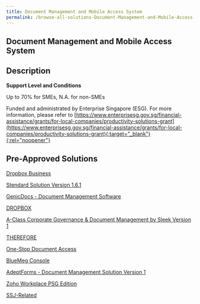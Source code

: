 ```yaml
---
title: Document Management and Mobile Access System
permalink: /browse-all-solutions-Document-Management-and-Mobile-Access-System/Document-Management-and-Mobile-Access-System
---
```


## Document Management and Mobile Access System
## Description

**Support Level and Conditions**

Up to 70% for SMEs, N.A. for non-SMEs

Funded and administrated by Enterprise Singapore (ESG). For more information, please refer to
[https://www.enterprisesg.gov.sg/financial-assistance/grants/for-local-companies/productivity-solutions-grant](https://www.enterprisesg.gov.sg/financial-assistance/grants/for-local-companies/productivity-solutions-grant){:target="_blank"}{:rel="noopener"}

## Pre-Approved Solutions

<a href='/productivity-solutions-grant/solutionrepo/solution998' target='_blank'>Dropbox Business</a><br>

<a href='/productivity-solutions-grant/solutionrepo/solution1003' target='_blank'>Stendard Solution  Version 1.6.1</a><br>

<a href='/productivity-solutions-grant/solutionrepo/solution1410' target='_blank'>GenicDocs - Document Management Software</a><br>

<a href='/productivity-solutions-grant/solutionrepo/solution1545' target='_blank'>DROPBOX</a><br>

<a href='/productivity-solutions-grant/solutionrepo/solution1568' target='_blank'>A-Class Corporate Governance & Document Management by Sleek Version 1</a><br>

<a href='/productivity-solutions-grant/solutionrepo/solution1665' target='_blank'>THEREFORE</a><br>

<a href='/productivity-solutions-grant/solutionrepo/solution1967' target='_blank'>One-Stop Document Access</a><br>

<a href='/productivity-solutions-grant/solutionrepo/solution2181' target='_blank'>BlueMeg Console</a><br>

<a href='/productivity-solutions-grant/solutionrepo/solution2256' target='_blank'>AdeptForms - Document Management Solution Version 1</a><br>

<a href='/productivity-solutions-grant/solutionrepo/solution2575' target='_blank'>Zoho Workplace PSG Edition</a><br>

<a href='/productivity-solutions-grant/solutionrepo/solution2982' target='_blank'>SSJ-Related</a><br>

